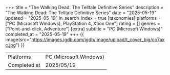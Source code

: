 +++
title = "The Walking Dead: The Telltale Definitive Series"
description = "The Walking Dead: The Telltale Definitive Series"
date = "2025-05-19"
updated = "2025-05-19"
in_search_index = true
[taxonomies]
platforms = ["PC (Microsoft Windows), PlayStation 4, Xbox One"]
rating = []
genres = ["Point-and-click, Adventure"]
[extra]
subtitle = "PC (Microsoft Windows)"
completed_at = "2025-05-19"
+++
{{ image(src="https://images.igdb.com/igdb/image/upload/t_cover_big/co7axc.jpg") }}

|              |            |
| ------------ | ---------- |
| Platforms    | PC (Microsoft Windows) |
| Completed at | 2025/05/19 |

